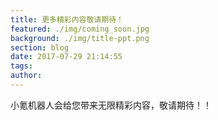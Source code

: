 ```yaml
---
title: 更多精彩内容敬请期待！
featured: ./img/coming_soon.jpg
background: ./img/title-ppt.png
section: blog
date: 2017-07-29 21:14:55
tags:
author:
---
```

小氪机器人会给您带来无限精彩内容，敬请期待！！

